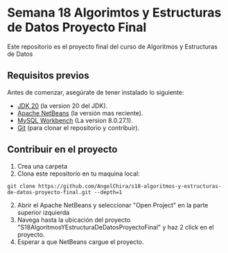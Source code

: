 # Semana 18 Algorimtos y Estructuras de Datos Proyecto Final

Este repositorio es el proyecto final del curso de Algoritmos y Estructuras de Datos

## Requisitos previos

Antes de comenzar, asegúrate de tener instalado lo siguiente:

- [JDK 20](https://www.oracle.com/mx/java/technologies/downloads/) (la version 20 del JDK).
- [Apache NetBeans](https://netbeans.apache.org/download/index.html) (la versión mas reciente).
- [MySQL Workbench](https://dev.mysql.com/downloads/mysql/) (La version 8.0.27.1).
- [Git](https://git-scm.com/) (para clonar el repositorio y contribuir).

## Contribuir en el proyecto

1. Crea una carpeta 
2. Clona este repositorio en tu maquina local:

```
git clone https://github.com/AngelChira/s18-algoritmos-y-estructuras-de-datos-proyecto-final.git --depth=1
```

2. Abrir el Apache NetBeans y seleccionar "Open Project" en la parte superior izquierda
3. Navega hasta la ubicación del proyecto "S18AlgoritmosYEstructuraDeDatosProyectoFinal" y haz 2 click en el proyecto.
4. Esperar a que NetBeans cargue el proyecto.
